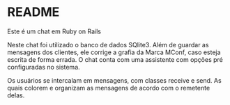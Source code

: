 # README

Este é um chat em Ruby on Rails

Neste chat foi utilizado o banco de dados SQlite3. Além de guardar as mensagens dos clientes, ele corrige a grafia da Marca MConf, caso esteja escrita de forma errada. O chat conta com uma assistente com opções pré configuradas no sistema. 

Os usuários se intercalam em mensagens, com classes receive e send. As quais colorem e organizam as mensagens de acordo com o remetente delas.
